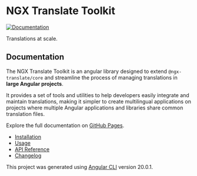 # NGX Translate Toolkit

[![Documentation](https://img.shields.io/badge/docs-GitHub%20Pages-blue)](https://robmanganelly.github.io/ngx-translate-toolkit/)

Translations at scale.

## Documentation

The NGX Translate Toolkit is an angular library designed to extend `@ngx-translate/core` and streamline the process of managing translations in **large Angular projects**.

It provides a set of tools and utilities to help developers easily integrate and maintain translations, making it simpler to create multilingual applications on projects where multiple Angular applications and libraries share common translation files.

Explore the full documentation on [GitHub Pages](https://robmanganelly.github.io/ngx-translate-toolkit/).

- [Installation](https://robmanganelly.github.io/ngx-translate-toolkit/installation.html)
- [Usage](https://robmanganelly.github.io/ngx-translate-toolkit/usage.html)
- [API Reference](https://robmanganelly.github.io/ngx-translate-toolkit/api.html)
- [Changelog](https://github.com/robmanganelly/ngx-translate-toolkit/releases)

This project was generated using [Angular CLI](https://github.com/angular/angular-cli) version 20.0.1.
